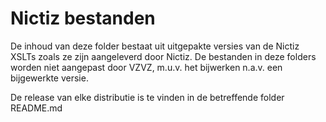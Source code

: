# Nictiz bestanden

De inhoud van deze folder bestaat uit uitgepakte versies van de Nictiz XSLTs zoals ze zijn aangeleverd door Nictiz.
De bestanden in deze folders worden niet aangepast door VZVZ, m.u.v. het bijwerken n.a.v. een bijgewerkte versie.

De release van elke distributie is te vinden in de betreffende folder README.md

